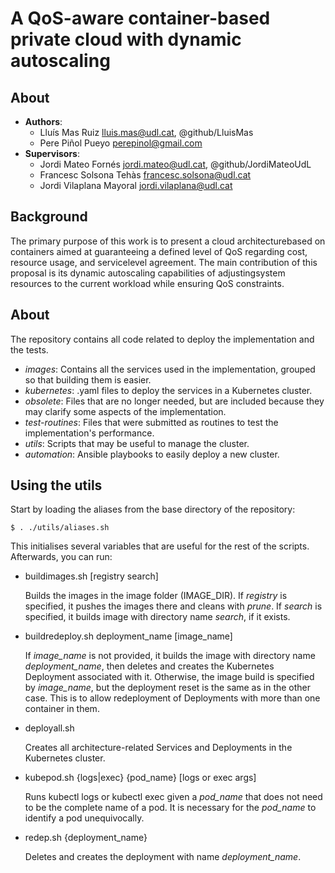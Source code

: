 # A QoS-aware container-based private cloud with dynamic autoscaling

## About

* **Authors**: 
  * Lluís Mas Ruiz <lluis.mas@udl.cat>, @github/LluisMas
  * Pere Piñol Pueyo <perepinol@gmail.com>
* **Supervisors**:
  * Jordi Mateo Fornés <jordi.mateo@udl.cat>, @github/JordiMateoUdL
  * Francesc Solsona Tehàs <francesc.solsona@udl.cat>
  * Jordi Vilaplana Mayoral <jordi.vilaplana@udl.cat>

## Background

The primary purpose of this work is to present a cloud architecturebased on containers aimed at guaranteeing a defined level of QoS regarding cost, resource usage, and servicelevel agreement. The main contribution of this proposal is its dynamic autoscaling capabilities of adjustingsystem resources to the current workload while ensuring QoS constraints.

## About

The repository contains all code related to deploy the implementation and the tests.

* _images_: Contains all the services used in the implementation, grouped so that building them is easier.
* _kubernetes_: .yaml files to deploy the services in a Kubernetes cluster.
* _obsolete_: Files that are no longer needed, but are included because they may clarify some aspects of the implementation.
* _test-routines_: Files that were submitted as routines to test the implementation's performance.
* _utils_: Scripts that may be useful to manage the cluster.
* _automation_: Ansible playbooks to easily deploy a new cluster.

## Using the utils

Start by loading the aliases from the base directory of the repository:

```
$ . ./utils/aliases.sh
```

This initialises several variables that are useful for the rest of the scripts. Afterwards, you can run:

* buildimages.sh [registry search]
    
    Builds the images in the image folder (IMAGE\_DIR). If _registry_ is specified, it pushes the images there and cleans with _prune_. If _search_ is specified, it builds image with directory name _search_, if it exists.

* buildredeploy.sh deployment\_name [image_name]
    
    If _image\_name_ is not provided, it builds the image with directory name _deployment\_name_, then deletes and creates the Kubernetes Deployment associated with it. Otherwise, the image build is specified by _image\_name_, but the deployment reset is the same as in the other case. This is to allow redeployment of Deployments with more than one container in them.

* deployall.sh
    
    Creates all architecture-related Services and Deployments in the Kubernetes cluster.

* kubepod.sh {logs|exec} {pod_name} [logs or exec args]
    
    Runs kubectl logs or kubectl exec given a _pod\_name_ that does not need to be the complete name of a pod. It is necessary for the _pod\_name_ to identify a pod unequivocally.

* redep.sh {deployment_name}
    
    Deletes and creates the deployment with name _deployment\_name_.
